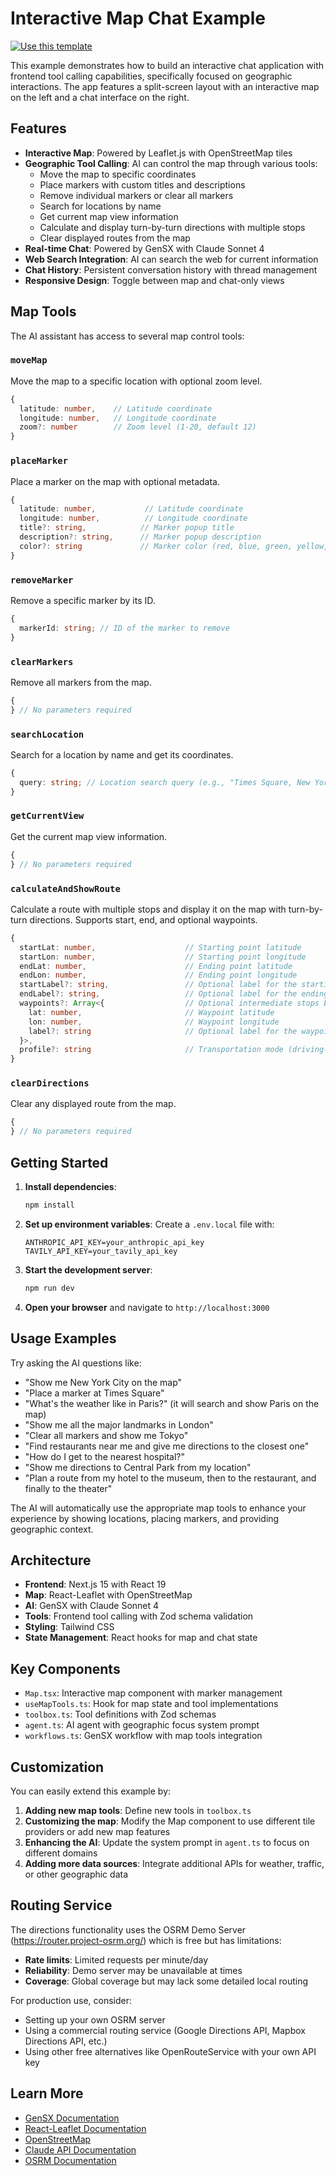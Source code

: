 # Interactive Map Chat Example

[![Use this template](https://img.shields.io/badge/use%20this%20template-black?style=for-the-badge&logo=github)](https://github.com/gensx-inc/client-side-tools-template/generate)

This example demonstrates how to build an interactive chat application with frontend tool calling capabilities, specifically focused on geographic interactions. The app features a split-screen layout with an interactive map on the left and a chat interface on the right.

## Features

- **Interactive Map**: Powered by Leaflet.js with OpenStreetMap tiles
- **Geographic Tool Calling**: AI can control the map through various tools:
  - Move the map to specific coordinates
  - Place markers with custom titles and descriptions
  - Remove individual markers or clear all markers
  - Search for locations by name
  - Get current map view information
  - Calculate and display turn-by-turn directions with multiple stops
  - Clear displayed routes from the map
- **Real-time Chat**: Powered by GenSX with Claude Sonnet 4
- **Web Search Integration**: AI can search the web for current information
- **Chat History**: Persistent conversation history with thread management
- **Responsive Design**: Toggle between map and chat-only views

## Map Tools

The AI assistant has access to several map control tools:

### `moveMap`

Move the map to a specific location with optional zoom level.

```typescript
{
  latitude: number,    // Latitude coordinate
  longitude: number,   // Longitude coordinate
  zoom?: number        // Zoom level (1-20, default 12)
}
```

### `placeMarker`

Place a marker on the map with optional metadata.

```typescript
{
  latitude: number,           // Latitude coordinate
  longitude: number,          // Longitude coordinate
  title?: string,            // Marker popup title
  description?: string,      // Marker popup description
  color?: string             // Marker color (red, blue, green, yellow, purple)
}
```

### `removeMarker`

Remove a specific marker by its ID.

```typescript
{
  markerId: string; // ID of the marker to remove
}
```

### `clearMarkers`

Remove all markers from the map.

```typescript
{
} // No parameters required
```

### `searchLocation`

Search for a location by name and get its coordinates.

```typescript
{
  query: string; // Location search query (e.g., "Times Square, New York")
}
```

### `getCurrentView`

Get the current map view information.

```typescript
{
} // No parameters required
```

### `calculateAndShowRoute`

Calculate a route with multiple stops and display it on the map with turn-by-turn directions. Supports start, end, and optional waypoints.

```typescript
{
  startLat: number,                    // Starting point latitude
  startLon: number,                    // Starting point longitude
  endLat: number,                      // Ending point latitude
  endLon: number,                      // Ending point longitude
  startLabel?: string,                 // Optional label for the starting point (for display purposes)
  endLabel?: string,                   // Optional label for the ending point (for display purposes)
  waypoints?: Array<{                  // Optional intermediate stops between start and end points
    lat: number,                       // Waypoint latitude
    lon: number,                       // Waypoint longitude
    label?: string                     // Optional label for the waypoint
  }>,
  profile?: string                     // Transportation mode (driving-car, foot-walking, cycling-regular)
}
```

### `clearDirections`

Clear any displayed route from the map.

```typescript
{
} // No parameters required
```

## Getting Started

1. **Install dependencies**:

   ```bash
   npm install
   ```

2. **Set up environment variables**:
   Create a `.env.local` file with:

   ```
   ANTHROPIC_API_KEY=your_anthropic_api_key
   TAVILY_API_KEY=your_tavily_api_key
   ```

3. **Start the development server**:

   ```bash
   npm run dev
   ```

4. **Open your browser** and navigate to `http://localhost:3000`

## Usage Examples

Try asking the AI questions like:

- "Show me New York City on the map"
- "Place a marker at Times Square"
- "What's the weather like in Paris?" (it will search and show Paris on the map)
- "Show me all the major landmarks in London"
- "Clear all markers and show me Tokyo"
- "Find restaurants near me and give me directions to the closest one"
- "How do I get to the nearest hospital?"
- "Show me directions to Central Park from my location"
- "Plan a route from my hotel to the museum, then to the restaurant, and finally to the theater"

The AI will automatically use the appropriate map tools to enhance your experience by showing locations, placing markers, and providing geographic context.

## Architecture

- **Frontend**: Next.js 15 with React 19
- **Map**: React-Leaflet with OpenStreetMap
- **AI**: GenSX with Claude Sonnet 4
- **Tools**: Frontend tool calling with Zod schema validation
- **Styling**: Tailwind CSS
- **State Management**: React hooks for map and chat state

## Key Components

- `Map.tsx`: Interactive map component with marker management
- `useMapTools.ts`: Hook for map state and tool implementations
- `toolbox.ts`: Tool definitions with Zod schemas
- `agent.ts`: AI agent with geographic focus system prompt
- `workflows.ts`: GenSX workflow with map tools integration

## Customization

You can easily extend this example by:

1. **Adding new map tools**: Define new tools in `toolbox.ts`
2. **Customizing the map**: Modify the Map component to use different tile providers or add new map features
3. **Enhancing the AI**: Update the system prompt in `agent.ts` to focus on different domains
4. **Adding more data sources**: Integrate additional APIs for weather, traffic, or other geographic data

## Routing Service

The directions functionality uses the OSRM Demo Server (https://router.project-osrm.org/) which is free but has limitations:

- **Rate limits**: Limited requests per minute/day
- **Reliability**: Demo server may be unavailable at times
- **Coverage**: Global coverage but may lack some detailed local routing

For production use, consider:

- Setting up your own OSRM server
- Using a commercial routing service (Google Directions API, Mapbox Directions API, etc.)
- Using other free alternatives like OpenRouteService with your own API key

## Learn More

- [GenSX Documentation](https://gensx.com/docs)
- [React-Leaflet Documentation](https://react-leaflet.js.org/)
- [OpenStreetMap](https://www.openstreetmap.org/)
- [Claude API Documentation](https://docs.anthropic.com/)
- [OSRM Documentation](http://project-osrm.org/)
